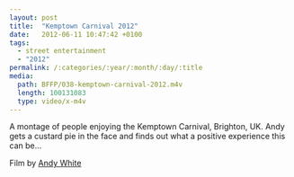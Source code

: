 ```yaml
---
layout: post
title:  "Kemptown Carnival 2012"
date:   2012-06-11 10:47:42 +0100
tags:   
  - street entertainment
  - "2012"
permalink: /:categories/:year/:month/:day/:title
media: 
  path: BFFP/038-kemptown-carnival-2012.m4v
  length: 100131083
  type: video/x-m4v
---
```

A montage of people enjoying the Kemptown Carnival, Brighton, UK. Andy gets a custard pie in the face and finds out what a positive experience this can be…

Film by [Andy White](http://wireworldmedia.co.uk)
